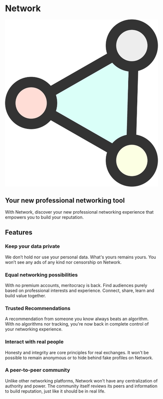 # Network

![](img/network.png ":size=700x")

## Your new professional networking tool 

With Network, discover your new professional networking experience that empowers you to build your reputation. 


## Features 

### Keep your data private

We don’t hold nor use your personal data. What's yours remains yours. You won’t see any ads of any kind nor censorship on Network.

### Equal networking possibilities

With no premium accounts, meritocracy is back. Find audiences purely based on professional interests and experience. Connect, share, learn and build value together. 

### Trusted Recommendations

A recommendation from someone you know always beats an algorithm. With no algorithms nor tracking, you're now back in complete control of your networking experience.

### Interact with real people

Honesty and integrity are core principles for real exchanges. It won't be possible to remain anonymous or to hide behind fake profiles on Network.

### A peer-to-peer community 

Unlike other networking platforms, Network won't have any centralization of authority and power. The community itself reviews its peers and information to build reputation, just like it should be in real life.